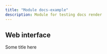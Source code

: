 ```yaml
---
title: "Module docs-example"
description: Module for testing docs render
---
```



## Web interface

Some title here
```
